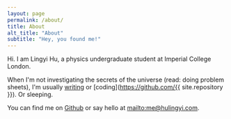 ```yaml
---
layout: page
permalink: /about/
title: About
alt_title: "About"
subtitle: "Hey, you found me!"
---
```

<div class="introduction" markdown="1">
Hi. I am <span id="name">Lingyi Hu</span>, a physics undergraduate student at Imperial College London. 

When I'm not investigating the secrets of the universe (read: doing problem sheets), I'm usually [writing](/writing) or [coding](https://github.com/{{ site.repository }}). Or sleeping. 

You can find me on [Github](https://github.com/lingxz/) or say hello at <mailto:me@hulingyi.com>.

</div>
